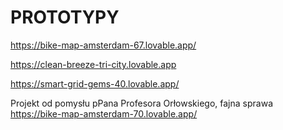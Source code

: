 # PROTOTYPY


https://bike-map-amsterdam-67.lovable.app/


https://clean-breeze-tri-city.lovable.app


https://smart-grid-gems-40.lovable.app/




Projekt od pomysłu pPana Profesora Orłowskiego, fajna sprawa 
https://bike-map-amsterdam-70.lovable.app/
